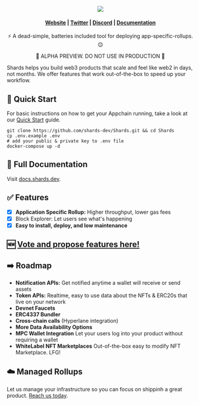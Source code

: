 

<p align="center">
  <img src="https://shards.dev/wp-content/uploads/2023/06/shards-logo-black.png">
</p>

<h4 align="center">
  <a href="https://shards.dev">Website</a> |
  <a href="https://twiter.com/shardsdotdev/">Twitter</a> |
  <a href="https://discord.gg/W6UhuQNqgr">Discord</a> |
  <a href="https://docs.shards.dev">Documentation</a>
</h4>



<p align="center">⚡ A dead-simple, batteries included tool for deploying app-specific-rollups. 😌</p>
<p align="center">🚨 ALPHA PREVIEW. DO NOT USE IN PRODUCTION 🚨</p>

Shards helps you build web3 products that scale and feel like web2 in days, not months. We offer features that work out-of-the-box to speed up your workflow.


## 🚀 Quick Start

For basic instructions on how to get your Appchain running, take a look at our [Quick Start](https://docs.shards.dev/quick-start/) guide.

```shell
git clone https://github.com/shards-dev/Shards.git && cd Shards
cp .env.example .env
# add your public & private key to .env file
docker-compose up -d
```

## 📖 Full Documentation

Visit [docs.shards.dev](https://docs.shards.dev).

## ✅ Features

- [x] **Application Specific Rollup:** Higher throughput, lower gas fees
- [x] Block Explorer: Let users see what's happening
- [x] **Easy to install, deploy, and low maintenance**

## 🆕 [Vote and propose features here!](https://shards.canny.io/roadmap)

## ➡️ Roadmap

- **Notification APIs:** Get notified anytime a wallet will receive or send assets
- **Token APIs:**  Realtime, easy to use data about the NFTs & ERC20s that live on your network
- **Devnet Faucets**
- **ERC4337 Bundler**
- **Cross-chain calls** (Hyperlane integration)
- **More Data Availability Options**
- **MPC Wallet Integration** Let your users log into your product without requiring a wallet
- **WhiteLabel NFT Marketplaces** Out-of-the-box easy to modify NFT Marketplace. LFG!

## ☁️ Managed Rollups

Let us manage your infrastructure so you can focus on shippinh a great product. [Reach us today](#).
